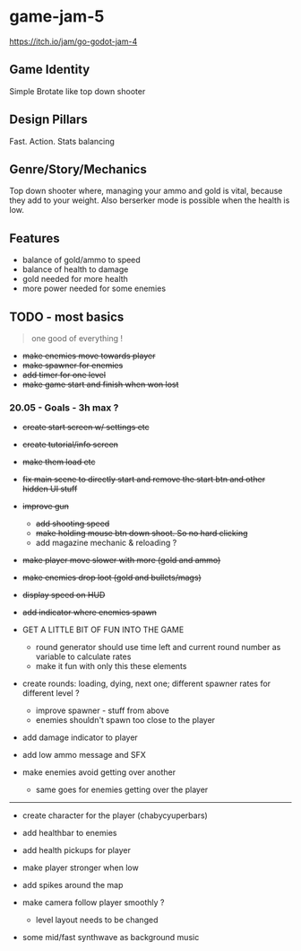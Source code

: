 # game-jam-5
https://itch.io/jam/go-godot-jam-4

## Game Identity
Simple Brotate like top down shooter

## Design Pillars
Fast. Action. Stats balancing

## Genre/Story/Mechanics
Top down shooter where, managing your ammo and gold is vital, because they add to your weight. Also berserker mode is possible when the health is low.

## Features
- balance of gold/ammo to speed
- balance of health to damage
- gold needed for more health
- more power needed for some enemies

## TODO - most basics
> one good of everything !

- ~~make enemies move towards player~~
- ~~make spawner for enemies~~
- ~~add timer for one level~~
- ~~make game start and finish when won lost~~

### 20.05 - Goals - 3h max ?
- ~~create start screen w/ settings etc~~
- ~~create tutorial/info screen~~
- ~~make them load etc~~
- ~~fix main scene to directly start and remove the start btn and other hidden UI stuff~~

- ~~improve gun~~
	- ~~add shooting speed~~
	- ~~make holding mouse btn down shoot. So no hard clicking~~
	- add magazine mechanic & reloading ?

- ~~make player move slower with more (gold and ammo)~~ 
- ~~make enemies drop loot (gold and bullets/mags)~~
- ~~display speed on HUD~~

- ~~add indicator where enemies spawn~~ 

- GET A LITTLE BIT OF FUN INTO THE GAME
	- round generator should use time left and current round number as variable to calculate rates
	- make it fun with only this these elements 
	

- create rounds: loading, dying, next one; different spawner rates for different level ?
	- improve spawner - stuff from above
	- enemies shouldn't spawn too close to the player
	
- add damage indicator to player
- add low ammo message and SFX
- make enemies avoid getting over another
	- same goes for enemies getting over the player
---

- create character for the player (chabycyuperbars)
- add healthbar to enemies
- add health pickups for player
- make player stronger when low

- add spikes around the map 
- make camera follow player smoothly ?
	- level layout needs to be changed 

- some mid/fast synthwave as background music
